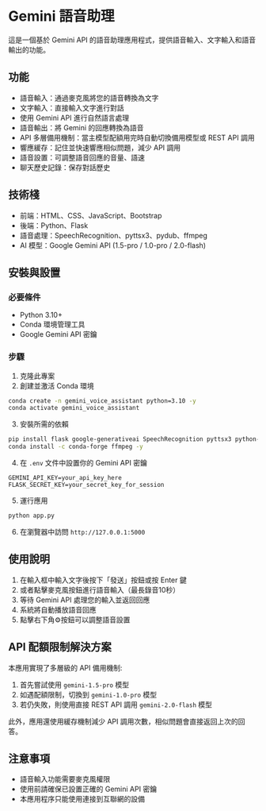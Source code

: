 # Gemini 語音助理

這是一個基於 Gemini API 的語音助理應用程式，提供語音輸入、文字輸入和語音輸出的功能。

## 功能

- 語音輸入：通過麥克風將您的語音轉換為文字
- 文字輸入：直接輸入文字進行對話
- 使用 Gemini API 進行自然語言處理
- 語音輸出：將 Gemini 的回應轉換為語音
- API 多層備用機制：當主模型配額用完時自動切換備用模型或 REST API 調用
- 響應緩存：記住並快速響應相似問題，減少 API 調用
- 語音設置：可調整語音回應的音量、語速
- 聊天歷史記錄：保存對話歷史

## 技術棧

- 前端：HTML、CSS、JavaScript、Bootstrap
- 後端：Python、Flask
- 語音處理：SpeechRecognition、pyttsx3、pydub、ffmpeg
- AI 模型：Google Gemini API (1.5-pro / 1.0-pro / 2.0-flash)

## 安裝與設置

### 必要條件

- Python 3.10+
- Conda 環境管理工具
- Google Gemini API 密鑰

### 步驟

1. 克隆此專案
2. 創建並激活 Conda 環境

```bash
conda create -n gemini_voice_assistant python=3.10 -y
conda activate gemini_voice_assistant
```

3. 安裝所需的依賴

```bash
pip install flask google-generativeai SpeechRecognition pyttsx3 python-dotenv pydub ffmpeg-python
conda install -c conda-forge ffmpeg -y
```

4. 在 `.env` 文件中設置你的 Gemini API 密鑰

```
GEMINI_API_KEY=your_api_key_here
FLASK_SECRET_KEY=your_secret_key_for_session
```

5. 運行應用

```bash
python app.py
```

6. 在瀏覽器中訪問 `http://127.0.0.1:5000`

## 使用說明

1. 在輸入框中輸入文字後按下「發送」按鈕或按 Enter 鍵
2. 或者點擊麥克風按鈕進行語音輸入（最長錄音10秒）
3. 等待 Gemini API 處理您的輸入並返回回應
4. 系統將自動播放語音回應
5. 點擊右下角⚙️按鈕可以調整語音設置

## API 配額限制解決方案

本應用實現了多層級的 API 備用機制:
1. 首先嘗試使用 `gemini-1.5-pro` 模型
2. 如遇配額限制，切換到 `gemini-1.0-pro` 模型
3. 若仍失敗，則使用直接 REST API 調用 `gemini-2.0-flash` 模型

此外，應用還使用緩存機制減少 API 調用次數，相似問題會直接返回上次的回答。

## 注意事項

- 語音輸入功能需要麥克風權限
- 使用前請確保已設置正確的 Gemini API 密鑰
- 本應用程序只能使用連接到互聯網的設備
